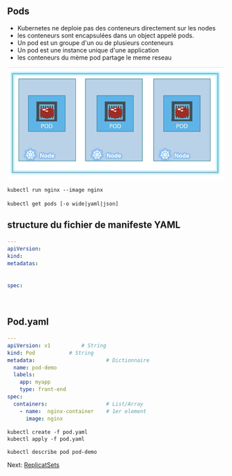 ## Pods 
* Kubernetes ne deploie pas des conteneurs directement sur les nodes
* les conteneurs sont encapsulées dans un object appelé pods.
* Un pod est un groupe d'un ou de plusieurs conteneurs
* Un pod est une instance unique d'une application
* les conteneurs du mème pod partage le meme reseau


![Pods](../images/pod.jpeg)



```
kubectl run nginx --image nginx

kubectl get pods [-o wide|yaml|json]
```

## structure du fichier de manifeste YAML


```yaml
---
apiVersion:
kind:
metadatas:


spec:




```

## Pod.yaml

```yaml
---
apiVersion: v1			# String
kind: Pod			# String		
metadata:                       # Dictionnaire 
  name: pod-demo
  labels:
    app: myapp
    type: front-end
spec:
  containers:                   # List/Array
    - name:  nginx-container    # 1er element
      image: nginx
```

```
kubectl create -f pod.yaml
kubectl apply -f pod.yaml
```

```
kubectl describe pod pod-demo
```

Next: [ReplicatSets](../objects/replicatSet.md)

